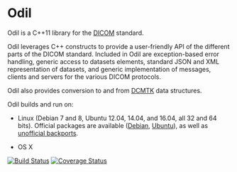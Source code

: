 Odil
=======

Odil is a C++11 library for the [DICOM](http://dicom.nema.org/) standard.

Odil leverages C++ constructs to provide a user-friendly API of the different
parts of the DICOM standard. Included in Odil are exception-based error
handling, generic access to datasets elements, standard JSON and XML
representation of datasets, and generic implementation of messages,
clients and servers for the various DICOM protocols.

Odil also provides conversion to and from
[DCMTK](http://dicom.offis.de/dcmtk.php.en) data structures.

Odil builds and run on:
* Linux (Debian 7 and 8, Ubuntu 12.04, 14.04, and 16.04, all 32 and 64 bits).
  Official packages are available ([Debian](https://packages.debian.org/search?keywords=odil&searchon=sourcenames&suite=all&section=all), [Ubuntu](http://packages.ubuntu.com/search?keywords=odil&searchon=sourcenames&suite=all&section=all)),
  as well as [unofficial backports](https://github.com/lamyj/packages).
    
* OS X

[![Build Status](https://travis-ci.org/lamyj/odil.svg?branch=master)](https://travis-ci.org/lamyj/odil)
[![Coverage Status](https://coveralls.io/repos/lamyj/odil/badge.svg)](https://coveralls.io/r/lamyj/odil)

